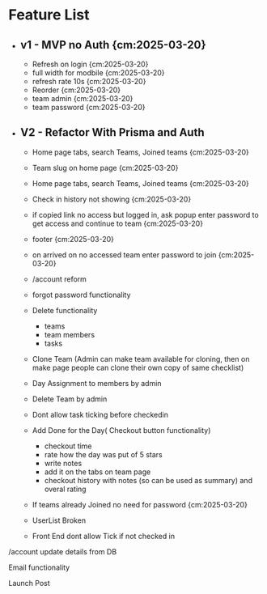 # Feature List

- ## v1 - MVP no Auth {cm:2025-03-20}

  - Refresh on login {cm:2025-03-20}
  - full width for modbile {cm:2025-03-20}
  - refresh rate 10s {cm:2025-03-20}
  - Reorder {cm:2025-03-20}
  - team admin {cm:2025-03-20}
  - team password {cm:2025-03-20}

- ## V2 - Refactor With Prisma and Auth

  - Home page tabs, search Teams, Joined teams {cm:2025-03-20}
  - Team slug on home page {cm:2025-03-20}
  - Home page tabs, search Teams, Joined teams {cm:2025-03-20}
  - Check in history not showing {cm:2025-03-20}
  - if copied link no access but logged in, ask popup enter password to get access and continue to team {cm:2025-03-20}
  - footer {cm:2025-03-20}
  - on arrived on no accessed team enter password to join {cm:2025-03-20}
  - /account reform
  - forgot password functionality
  - Delete functionality
    - teams
    - team members
    - tasks
  - Clone Team (Admin can make team available for cloning, then on make page people can clone their own copy of same checklist)
  - Day Assignment to members by admin
  - Delete Team by admin
  - Dont allow task ticking before checkedin
  - Add Done for the Day( Checkout button functionality)

    - checkout time
    - rate how the day was put of 5 stars
    - write notes
    - add it on the tabs on team page
    - checkout history with notes (so can be used as summary) and overal rating

  - If teams already Joined no need for password {cm:2025-03-20}
  - UserList Broken
  - Front End dont allow Tick if not checked in

/account update details from DB

Email functionality

Launch Post
